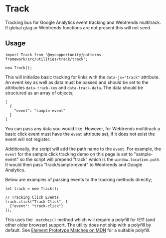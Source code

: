 # Track

Tracking bus for Google Analytics event tracking and Webtrends multitrack. If global gtag or Webtrends functions are not present this will not send.

## Usage

    import Track from '@nycopportunity/patterns-framework/src/utilities/track/track';

    new Track();

This will initialize basic tracking for links with the `data-js="track"` attribute. An event key as well as data must be passed and should be set to the attributes `data-track-key` and `data-track-data`. The data should be structured as an array of objects;

    [
      {
        "event": "sample-event"
      }
    ]

You can pass any data you would like. However, for Webtrends multitrack a basic click event must have the `event` attribute set, if it does not exist the event will not register.

Additionally, the script will add the path name to the `event`. For example, the `event` for the sample click tracking demo on this page is set to "sample-event" so the script will prepend "track" which is the `window.location.path`. It would then pass "track/sample-event" to Webtrends and Google Analytics.

Below are examples of passing events to the tracking methods directly;

    let track = new Track();

    // Tracking Click Events
    track.click("Track Click", [
      {"event": "track-click"}
    ]);

This uses the `.matches()` method which will require a polyfill for IE11 (and other older browser) support. The utility does not ship with a polyfill by default. See [Element Prototype Matches on MDN](https://polyfill.io/v2/docs/features/#Element_prototype_matches) for a suitable polyfill.